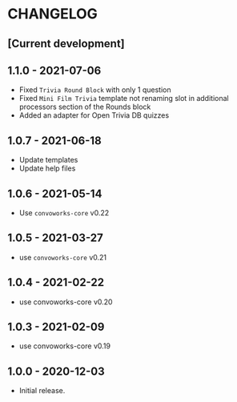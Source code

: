 # CHANGELOG

## [Current development]

## 1.1.0 - 2021-07-06
* Fixed `Trivia Round Block` with only 1 question
* Fixed `Mini Film Trivia` template not renaming slot in additional processors section of the Rounds block
* Added an adapter for Open Trivia DB quizzes
## 1.0.7 - 2021-06-18

* Update templates
* Update help files

## 1.0.6 - 2021-05-14

* Use `convoworks-core` v0.22

## 1.0.5 - 2021-03-27

* use `convoworks-core` v0.21

## 1.0.4 - 2021-02-22

* use convoworks-core v0.20

## 1.0.3 - 2021-02-09

* use convoworks-core v0.19

## 1.0.0 - 2020-12-03

* Initial release.
